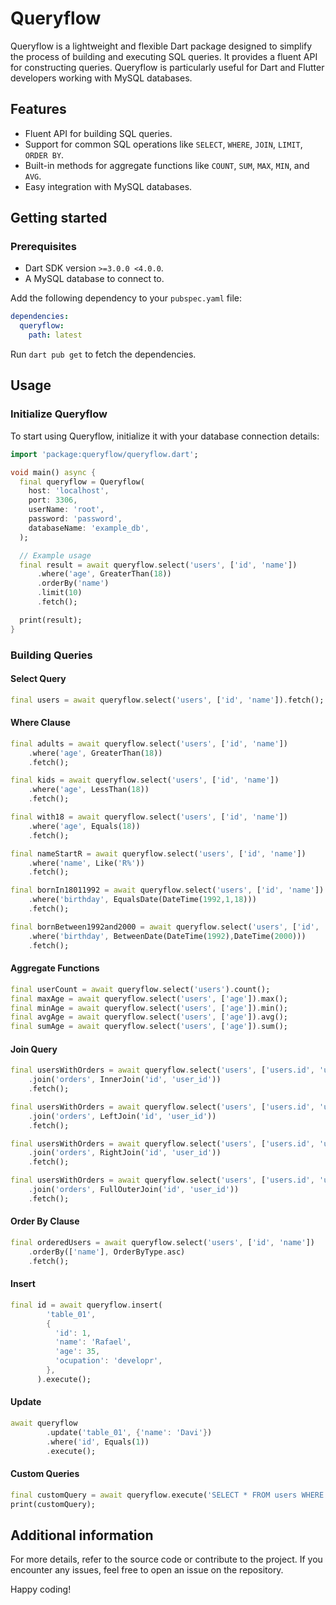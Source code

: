 # Queryflow

Queryflow is a lightweight and flexible Dart package designed to simplify the process of building and executing SQL queries. It provides a fluent API for constructing queries. Queryflow is particularly useful for Dart and Flutter developers working with MySQL databases.

## Features

- Fluent API for building SQL queries.
- Support for common SQL operations like `SELECT`, `WHERE`, `JOIN`, `LIMIT`, `ORDER BY`.
- Built-in methods for aggregate functions like `COUNT`, `SUM`, `MAX`, `MIN`, and `AVG`.
- Easy integration with MySQL databases.

## Getting started

### Prerequisites

- Dart SDK version `>=3.0.0 <4.0.0`.
- A MySQL database to connect to.

Add the following dependency to your `pubspec.yaml` file:

```yaml
dependencies:
  queryflow:
    path: latest
```

Run `dart pub get` to fetch the dependencies.

## Usage

### Initialize Queryflow

To start using Queryflow, initialize it with your database connection details:

```dart
import 'package:queryflow/queryflow.dart';

void main() async {
  final queryflow = Queryflow(
    host: 'localhost',
    port: 3306,
    userName: 'root',
    password: 'password',
    databaseName: 'example_db',
  );

  // Example usage
  final result = await queryflow.select('users', ['id', 'name'])
      .where('age', GreaterThan(18))
      .orderBy('name')
      .limit(10)
      .fetch();

  print(result);
}
```

### Building Queries

#### Select Query

```dart
final users = await queryflow.select('users', ['id', 'name']).fetch();
```

#### Where Clause

```dart
final adults = await queryflow.select('users', ['id', 'name'])
    .where('age', GreaterThan(18))
    .fetch();

final kids = await queryflow.select('users', ['id', 'name'])
    .where('age', LessThan(18))
    .fetch();

final with18 = await queryflow.select('users', ['id', 'name'])
    .where('age', Equals(18))
    .fetch();

final nameStartR = await queryflow.select('users', ['id', 'name'])
    .where('name', Like('R%'))
    .fetch();

final bornIn18011992 = await queryflow.select('users', ['id', 'name'])
    .where('birthday', EqualsDate(DateTime(1992,1,18)))
    .fetch();

final bornBetween1992and2000 = await queryflow.select('users', ['id', 'name'])
    .where('birthday', BetweenDate(DateTime(1992),DateTime(2000)))
    .fetch();

```

#### Aggregate Functions

```dart
final userCount = await queryflow.select('users').count();
final maxAge = await queryflow.select('users', ['age']).max();
final minAge = await queryflow.select('users', ['age']).min();
final avgAge = await queryflow.select('users', ['age']).avg();
final sumAge = await queryflow.select('users', ['age']).sum();
```

#### Join Query

```dart
final usersWithOrders = await queryflow.select('users', ['users.id', 'users.name', 'orders.total'])
    .join('orders', InnerJoin('id', 'user_id'))
    .fetch();

final usersWithOrders = await queryflow.select('users', ['users.id', 'users.name', 'orders.total'])
    .join('orders', LeftJoin('id', 'user_id'))
    .fetch();

final usersWithOrders = await queryflow.select('users', ['users.id', 'users.name', 'orders.total'])
    .join('orders', RightJoin('id', 'user_id'))
    .fetch();

final usersWithOrders = await queryflow.select('users', ['users.id', 'users.name', 'orders.total'])
    .join('orders', FullOuterJoin('id', 'user_id'))
    .fetch();

```

#### Order By Clause

```dart
final orderedUsers = await queryflow.select('users', ['id', 'name'])
    .orderBy(['name'], OrderByType.asc)
    .fetch();
```

#### Insert

```dart
final id = await queryflow.insert(
        'table_01',
        {
          'id': 1,
          'name': 'Rafael',
          'age': 35,
          'ocupation': 'developr',
        },
      ).execute();
```

#### Update

```dart
await queryflow
        .update('table_01', {'name': 'Davi'})
        .where('id', Equals(1))
        .execute();
```

#### Custom Queries

```dart
final customQuery = await queryflow.execute('SELECT * FROM users WHERE age > 18');
print(customQuery);
```

## Additional information

For more details, refer to the source code or contribute to the project. If you encounter any issues, feel free to open an issue on the repository.

Happy coding!

